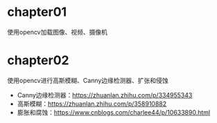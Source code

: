 # chapter01

使用opencv加载图像、视频、摄像机

# chapter02

使用opencv进行高斯模糊、Canny边缘检测器、扩张和侵蚀
+ Canny边缘检测器：https://zhuanlan.zhihu.com/p/334955343
+ 高斯模糊：https://zhuanlan.zhihu.com/p/358910882
+ 膨胀和腐蚀：https://www.cnblogs.com/charlee44/p/10633890.html
